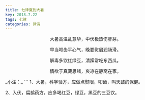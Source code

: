 ```yaml
---
title: 七律夏到大暑
key: 2018.7.22
tags: 七律
categories: 律诗
---
```


<p align="center">大暑高温乱意华，中伏极热伤肝芽。
</p>
<p align="center">早当叩齿平心气，晚要熨眉润肠滑。
</p>
<p align="center">解毒多饮红绿豆，清躁常吃东西瓜。
</p>
<p align="center">情欲于真藏思绪，爽凉在静窝在家。
</p>
_小注：_
```
1、大暑，科学验方，应做点熨眼，叩齿，鸣天鼓的保健。

2、入伏，扁鹊药方，应多喝红豆，绿豆，黑豆的三豆饮。

```